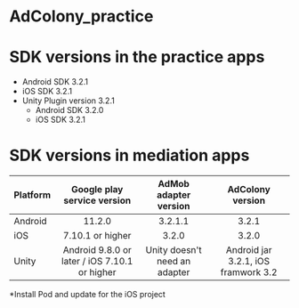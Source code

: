 # AdColony_practice

# SDK versions in the practice apps
- Android SDK 3.2.1
- iOS SDK 3.2.1
- Unity Plugin version 3.2.1
  - Android SDK 3.2.0
  - iOS SDK 3.2.1

# SDK versions in mediation apps

|Platform|Google play service version | AdMob adapter version | AdColony version |
|---|:----------------------------:| :--------------------:|:----------------:|
|Android|11.2.0                      |     3.2.1.1       | 3.2.1            |
|iOS|7.10.1 or higher            |     3.2.0             | 3.2.0            |
|Unity|Android 9.8.0 or later / iOS 7.10.1 or higher | Unity doesn't need an adapter  | Android jar 3.2.1, iOS framwork 3.2  |

*Install Pod and update for the iOS project
